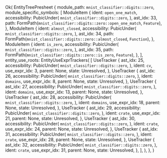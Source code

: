 Ok(
    EntityTreePresheet {
        module_path: `mnist_classifier::digits::zero`,
        module_specific_symbols: [
            ModuleItem {
                ident: `open_one_match`,
                accessibility: PubicUnder(
                    `mnist_classifier::digits::zero`,
                ),
                ast_idx: 33,
                path: FormPath(`mnist_classifier::digits::zero::open_one_match`, `Feature`),
            },
            ModuleItem {
                ident: `almost_closed`,
                accessibility: PubicUnder(
                    `mnist_classifier::digits::zero`,
                ),
                ast_idx: 34,
                path: FormPath(`mnist_classifier::digits::zero::almost_closed`, `Function`),
            },
            ModuleItem {
                ident: `is_zero`,
                accessibility: PubicUnder(
                    `mnist_classifier::digits::zero`,
                ),
                ast_idx: 35,
                path: FormPath(`mnist_classifier::digits::zero::is_zero`, `Feature`),
            },
        ],
        entity_use_roots: EntityUseExprTrackers(
            [
                UseTracker {
                    ast_idx: 25,
                    accessibility: PubicUnder(
                        `mnist_classifier::digits::zero`,
                    ),
                    ident: `cv`,
                    use_expr_idx: 3,
                    parent: None,
                    state: Unresolved,
                },
                UseTracker {
                    ast_idx: 26,
                    accessibility: PubicUnder(
                        `mnist_classifier::digits::zero`,
                    ),
                    ident: `domains`,
                    use_expr_idx: 8,
                    parent: None,
                    state: Unresolved,
                },
                UseTracker {
                    ast_idx: 27,
                    accessibility: PubicUnder(
                        `mnist_classifier::digits::zero`,
                    ),
                    ident: `domains`,
                    use_expr_idx: 13,
                    parent: None,
                    state: Unresolved,
                },
                UseTracker {
                    ast_idx: 28,
                    accessibility: PubicUnder(
                        `mnist_classifier::digits::zero`,
                    ),
                    ident: `domains`,
                    use_expr_idx: 18,
                    parent: None,
                    state: Unresolved,
                },
                UseTracker {
                    ast_idx: 29,
                    accessibility: PubicUnder(
                        `mnist_classifier::digits::zero`,
                    ),
                    ident: `crate`,
                    use_expr_idx: 21,
                    parent: None,
                    state: Unresolved,
                },
                UseTracker {
                    ast_idx: 30,
                    accessibility: PubicUnder(
                        `mnist_classifier::digits::zero`,
                    ),
                    ident: `crate`,
                    use_expr_idx: 24,
                    parent: None,
                    state: Unresolved,
                },
                UseTracker {
                    ast_idx: 31,
                    accessibility: PubicUnder(
                        `mnist_classifier::digits::zero`,
                    ),
                    ident: `crate`,
                    use_expr_idx: 28,
                    parent: None,
                    state: Unresolved,
                },
                UseTracker {
                    ast_idx: 32,
                    accessibility: PubicUnder(
                        `mnist_classifier::digits::zero`,
                    ),
                    ident: `crate`,
                    use_expr_idx: 31,
                    parent: None,
                    state: Unresolved,
                },
            ],
        ),
    },
)